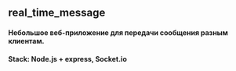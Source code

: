 ## real_time_message
#### Небольшое веб-приложение для передачи сообщения разным клиентам. 
#### **Stack:** Node.js + express, Socket.io
